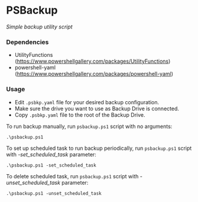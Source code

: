 # PSBackup
*Simple backup utility script*

### Dependencies
- UtilityFunctions (https://www.powershellgallery.com/packages/UtilityFunctions)
- powershell-yaml	(https://www.powershellgallery.com/packages/powershell-yaml)

### Usage
- Edit `.psbkp.yaml` file for your desired backup configuration.
- Make sure the drive you want to use as Backup Drive is connected.
- Copy `.psbkp.yaml` file to the root of the Backup Drive.

To run backup manually, run `psbackup.ps1` script with no arguments:

    .\psbackup.ps1

To set up scheduled task to run backup periodically, run `psbackup.ps1` script with *-set_scheduled_task* parameter:

    .\psbackup.ps1 -set_scheduled_task

To delete scheduled task, run `psbackup.ps1` script with *-unset_scheduled_task* parameter:

    .\psbackup.ps1 -unset_scheduled_task
